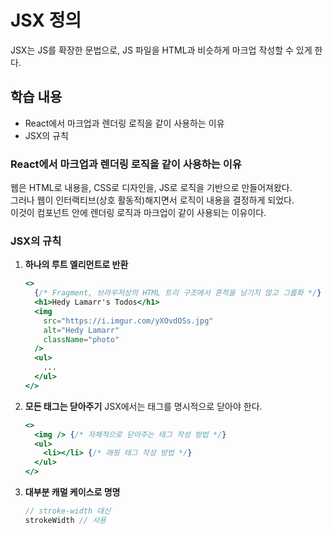 # JSX 정의
JSX는 JS를 확장한 문법으로, JS 파일을 HTML과 비슷하게 마크업 작성할 수 있게 한다.

## 학습 내용
- React에서 마크업과 렌더링 로직을 같이 사용하는 이유
- JSX의 규칙

### React에서 마크업과 렌더링 로직을 같이 사용하는 이유
웹은 HTML로 내용을, CSS로 디자인을, JS로 로직을 기반으로 만들어져왔다.  
그러나 웹이 인터랙티브(상호 활동적)해지면서 로직이 내용을 결정하게 되었다.  
이것이 컴포넌트 안에 렌더링 로직과 마크업이 같이 사용되는 이유이다.

### JSX의 규칙

1. **하나의 루트 엘리먼트로 반환**
   ```jsx
   <>
     {/* Fragment, 브라우저상의 HTML 트리 구조에서 흔적을 남기지 않고 그룹화 */}
     <h1>Hedy Lamarr's Todos</h1>
     <img
       src="https://i.imgur.com/yXOvdOSs.jpg"
       alt="Hedy Lamarr"
       className="photo"
     />
     <ul>
       ...
     </ul>
   </>
   ```

2. **모든 태그는 닫아주기**
   JSX에서는 태그를 명시적으로 닫아야 한다.
   ```jsx
   <>
     <img /> {/* 자체적으로 닫아주는 태그 작성 방법 */}
     <ul>
       <li></li> {/* 래핑 태그 작성 방법 */}
     </ul>
   </>
   ```

3. **대부분 캐멀 케이스로 명명**
   ```javascript
   // stroke-width 대신
   strokeWidth // 사용
   ```
